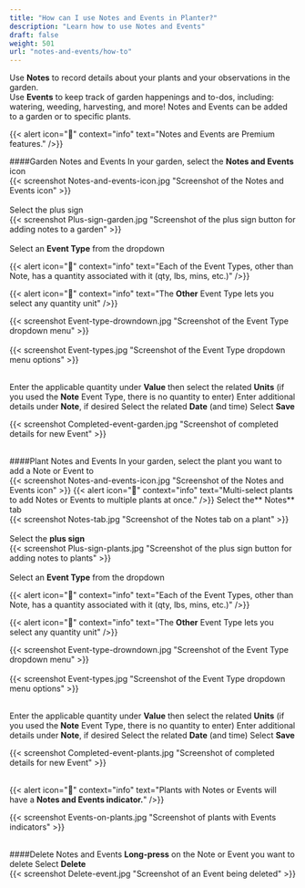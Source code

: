 ```yaml
---
title: "How can I use Notes and Events in Planter?"
description: "Learn how to use Notes and Events"
draft: false
weight: 501
url: "notes-and-events/how-to"
---
```


Use **Notes** to record details about your plants and your observations in the garden.<br />
Use **Events** to keep track of garden happenings and to-dos, including: watering, weeding, harvesting, and more!
Notes and Events can be added to a garden or to specific plants.

{{< alert icon="💸" context="info" text="Notes and Events are Premium features." />}}

####Garden Notes and Events
In your garden, select the **Notes and Events** icon<br />
{{< screenshot Notes-and-events-icon.jpg "Screenshot of the Notes and Events icon" >}}<br /><br />
Select the plus sign<br />
{{< screenshot Plus-sign-garden.jpg "Screenshot of the plus sign button for adding notes to a garden" >}}<br /><br />
Select an **Event Type** from the dropdown

{{< alert icon="🌱" context="info" text="Each of the Event Types, other than Note, has a quantity associated with it (qty, lbs, mins, etc.)" />}}

{{< alert icon="🌿" context="info" text="The **Other** Event Type lets you select any quantity unit" />}}

{{< screenshot Event-type-drowndown.jpg "Screenshot of the Event Type dropdown menu" >}}<br /><br />
{{< screenshot Event-types.jpg "Screenshot of the Event Type dropdown menu options" >}}<br /><br />

Enter the applicable quantity under **Value** then select the related **Units** (if you used the **Note** Event Type, there is no quantity to enter)
Enter additional details under **Note**, if desired
Select the related **Date** (and time)
Select **Save**

{{< screenshot Completed-event-garden.jpg "Screenshot of completed details for new Event" >}}<br /><br />

####Plant Notes and Events
In your garden, select the plant you want to add a Note or Event to<br />
{{< screenshot Notes-and-events-icon.jpg "Screenshot of the Notes and Events icon" >}}
{{< alert icon="🥬" context="info" text="Multi-select plants to add Notes or Events to multiple plants at once." />}}
Select the** Notes** tab <br />
{{< screenshot Notes-tab.jpg "Screenshot of the Notes tab on a plant" >}}<br /><br />
Select the **plus sign**<br />
{{< screenshot Plus-sign-plants.jpg "Screenshot of the plus sign button for adding notes to plants" >}}<br /><br />
Select an **Event Type** from the dropdown

{{< alert icon="🌱" context="info" text="Each of the Event Types, other than Note, has a quantity associated with it (qty, lbs, mins, etc.)" />}}

{{< alert icon="🌿" context="info" text="The **Other** Event Type lets you select any quantity unit" />}}

{{< screenshot Event-type-drowndown.jpg "Screenshot of the Event Type dropdown menu" >}}<br /><br />
{{< screenshot Event-types.jpg "Screenshot of the Event Type dropdown menu options" >}}<br /><br />

Enter the applicable quantity under **Value** then select the related **Units** (if you used the **Note** Event Type, there is no quantity to enter)
Enter additional details under **Note**, if desired
Select the related **Date** (and time)
Select **Save**

{{< screenshot Completed-event-plants.jpg "Screenshot of completed details for new Event" >}}<br /><br />

{{< alert icon="🍅" context="info" text="Plants with Notes or Events will have a **Notes and Events indicator.**" />}}

{{< screenshot Events-on-plants.jpg "Screenshot of plants with Events indicators" >}}<br /><br />

####Delete Notes and Events
**Long-press** on the Note or Event you want to delete
Select **Delete**<br />
{{< screenshot Delete-event.jpg "Screenshot of an Event being deleted" >}}
